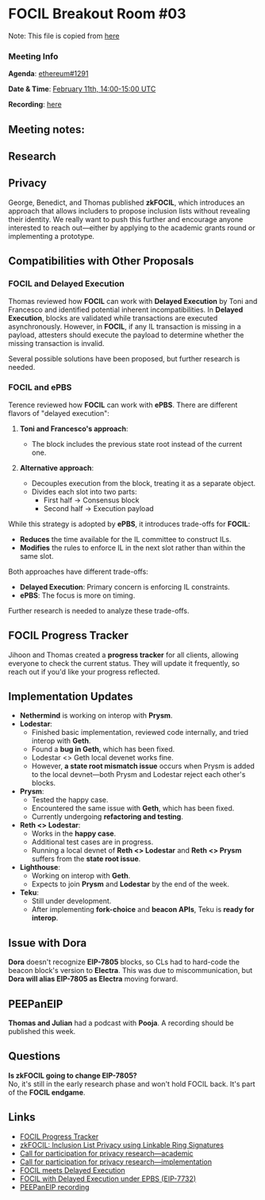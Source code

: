 # FOCIL Breakout Room #03

Note: This file is copied from [here](https://github.com/ethereum/pm/issues/1291)

### Meeting Info

**Agenda**: [ethereum#1291](https://github.com/ethereum/pm/issues/1291#issue-2844917923)

**Date & Time**: [ February 11th, 14:00-15:00 UTC](https://www.timeanddate.com/worldclock/converter.html?iso=20240213T140000&p1=1440&p2=37&p3=136&p4=237&p5=923&p6=204&p7=671&p8=16&p9=41&p10=107&p11=28)

**Recording**: [here](https://www.youtube.com/live/2MkoP6BDNro)

## Meeting notes:
## Research  

## Privacy  
George, Benedict, and Thomas published **zkFOCIL**, which introduces an approach that allows includers to propose inclusion lists without revealing their identity. We really want to push this further and encourage anyone interested to reach out—either by applying to the academic grants round or implementing a prototype.  

## Compatibilities with Other Proposals  

### FOCIL and Delayed Execution  
Thomas reviewed how **FOCIL** can work with **Delayed Execution** by Toni and Francesco and identified potential inherent incompatibilities. In **Delayed Execution**, blocks are validated while transactions are executed asynchronously. However, in **FOCIL**, if any IL transaction is missing in a payload, attesters should execute the payload to determine whether the missing transaction is invalid.  

Several possible solutions have been proposed, but further research is needed.  

### FOCIL and ePBS  
Terence reviewed how **FOCIL** can work with **ePBS**. There are different flavors of "delayed execution":  

1. **Toni and Francesco's approach**:  
   - The block includes the previous state root instead of the current one.  

2. **Alternative approach**:  
   - Decouples execution from the block, treating it as a separate object.  
   - Divides each slot into two parts:  
     - First half → Consensus block  
     - Second half → Execution payload  

While this strategy is adopted by **ePBS**, it introduces trade-offs for **FOCIL**:  
- **Reduces** the time available for the IL committee to construct ILs.  
- **Modifies** the rules to enforce IL in the next slot rather than within the same slot.  

Both approaches have different trade-offs:  
- **Delayed Execution**: Primary concern is enforcing IL constraints.  
- **ePBS**: The focus is more on timing.  

Further research is needed to analyze these trade-offs.  

## FOCIL Progress Tracker  
Jihoon and Thomas created a **progress tracker** for all clients, allowing everyone to check the current status. They will update it frequently, so reach out if you'd like your progress reflected.  

## Implementation Updates  
- **Nethermind** is working on interop with **Prysm**.  
- **Lodestar**:  
  - Finished basic implementation, reviewed code internally, and tried interop with **Geth**.  
  - Found a **bug in Geth**, which has been fixed.  
  - Lodestar <> Geth local devenet works fine.  
  - However, **a state root mismatch issue** occurs when Prysm is added to the local devnet—both Prysm and Lodestar reject each other's blocks.  
- **Prysm**:  
  - Tested the happy case.  
  - Encountered the same issue with **Geth**, which has been fixed.  
  - Currently undergoing **refactoring and testing**.  
- **Reth <> Lodestar**:  
  - Works in the **happy case**.  
  - Additional test cases are in progress.  
  - Running a local devnet of **Reth <> Lodestar** and **Reth <> Prysm** suffers from the **state root issue**.  
- **Lighthouse**:  
  - Working on interop with **Geth**.  
  - Expects to join **Prysm** and **Lodestar** by the end of the week.  
- **Teku**:  
  - Still under development.  
  - After implementing **fork-choice** and **beacon APIs**, Teku is **ready for interop**.  

## Issue with Dora  
**Dora** doesn't recognize **EIP-7805** blocks, so CLs had to hard-code the beacon block's version to **Electra**. This was due to miscommunication, but **Dora will alias EIP-7805 as Electra** moving forward.  

## PEEPanEIP  
**Thomas and Julian** had a podcast with **Pooja**. A recording should be published this week.  

## Questions  

**Is zkFOCIL going to change EIP-7805?**  
No, it's still in the early research phase and won't hold FOCIL back. It's part of the **FOCIL endgame**.  

## Links  
- [FOCIL Progress Tracker](https://meetfocil.eth.limo/)  
- [zkFOCIL: Inclusion List Privacy using Linkable Ring Signatures](https://ethresear.ch/t/zkfocil-inclusion-list-privacy-using-linkable-ring-signatures/21688)  
- [Call for participation for privacy research—academic](https://x.com/asn_d6/status/1887442959445926333)  
- [Call for participation for privacy research—implementation](https://x.com/asn_d6/status/1887442961459233130)  
- [FOCIL meets Delayed Execution](https://hackmd.io/Ntn30DbJQV-HEiKxBsPKEw)  
- [FOCIL with Delayed Execution under EPBS (EIP-7732)](https://hackmd.io/@ttsao/focil-delayed-exec-under-epbs)  
- [PEEPanEIP recording](https://youtu.be/cUGyLx-mf6I)